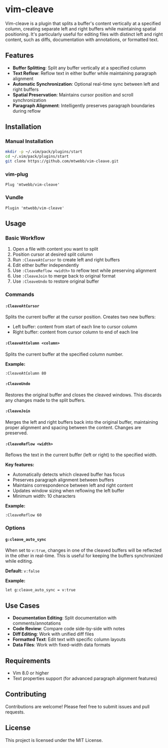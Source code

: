 # vim-cleave

Vim-cleave is a plugin that splits a buffer's content vertically at a specified column, creating separate left and right buffers while maintaining spatial positioning. It's particularly useful for editing files with distinct left and right content, such as diffs, documentation with annotations, or formatted text.

## Features

- **Buffer Splitting**: Split any buffer vertically at a specified column
- **Text Reflow**: Reflow text in either buffer while maintaining paragraph alignment
- **Automatic Synchronization**: Optional real-time sync between left and right buffers
- **Spatial Preservation**: Maintains cursor position and scroll synchronization
- **Paragraph Alignment**: Intelligently preserves paragraph boundaries during reflow

## Installation

### Manual Installation

```bash
mkdir -p ~/.vim/pack/plugins/start
cd ~/.vim/pack/plugins/start
git clone https://github.com/mtwebb/vim-cleave.git
```

### vim-plug

```vim
Plug 'mtwebb/vim-cleave'
```

### Vundle

```vim
Plugin 'mtwebb/vim-cleave'
```

## Usage

### Basic Workflow

1. Open a file with content you want to split
2. Position cursor at desired split column
3. Run `:CleaveAtCursor` to create left and right buffers
4. Edit either buffer independently
5. Use `:CleaveReflow <width>` to reflow text while preserving alignment
6. Use `:CleaveJoin` to merge back to original format
7. Use `:CleaveUndo` to restore original buffer

### Commands

#### `:CleaveAtCursor`
Splits the current buffer at the cursor position. Creates two new buffers:
- Left buffer: content from start of each line to cursor column
- Right buffer: content from cursor column to end of each line

#### `:CleaveAtColumn <column>`
Splits the current buffer at the specified column number.

**Example:**
```vim
:CleaveAtColumn 80
```

#### `:CleaveUndo`
Restores the original buffer and closes the cleaved windows. This discards any changes made to the split buffers.

#### `:CleaveJoin`
Merges the left and right buffers back into the original buffer, maintaining proper alignment and spacing between the content. Changes are preserved.

#### `:CleaveReflow <width>`
Reflows the text in the current buffer (left or right) to the specified width. 

**Key features:**
- Automatically detects which cleaved buffer has focus
- Preserves paragraph alignment between buffers
- Maintains correspondence between left and right content
- Updates window sizing when reflowing the left buffer
- Minimum width: 10 characters

**Example:**
```vim
:CleaveReflow 60
```

### Options

#### `g:cleave_auto_sync`
When set to `v:true`, changes in one of the cleaved buffers will be reflected in the other in real-time. This is useful for keeping the buffers synchronized while editing.

**Default:** `v:false`

**Example:**
```vim
let g:cleave_auto_sync = v:true
```

## Use Cases

- **Documentation Editing**: Split documentation with comments/annotations
- **Code Review**: Compare code side-by-side with notes
- **Diff Editing**: Work with unified diff files
- **Formatted Text**: Edit text with specific column layouts
- **Data Files**: Work with fixed-width data formats

## Requirements

- Vim 8.0 or higher
- Text properties support (for advanced paragraph alignment features)

## Contributing

Contributions are welcome! Please feel free to submit issues and pull requests.

## License

This project is licensed under the MIT License.
